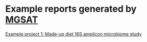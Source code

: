 # Example reports generated by [MGSAT](https://github.com/andreyto/mgsat)
[Example project 1: Made-up diet 16S amplicon microbiome study](example_project_01/0-report.html)

